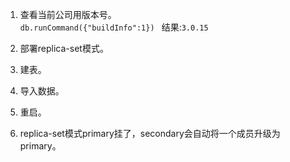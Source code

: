 1. 查看当前公司用版本号。  
`db.runCommand({"buildInfo":1}) `   结果:`3.0.15`        
1. 部署replica-set模式。    
1. 建表。   
1. 导入数据。   
1. 重启。   









1. replica-set模式primary挂了，secondary会自动将一个成员升级为primary。   
